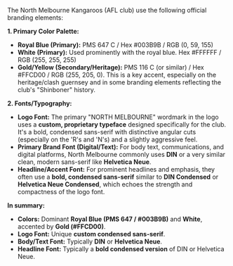 The North Melbourne Kangaroos (AFL club) use the following official branding elements:

**1. Primary Color Palette:**
*   **Royal Blue (Primary):** PMS 647 C / Hex #003B9B / RGB (0, 59, 155)
*   **White (Primary):** Used prominently with the royal blue. Hex #FFFFFF / RGB (255, 255, 255)
*   **Gold/Yellow (Secondary/Heritage):** PMS 116 C (or similar) / Hex #FFCD00 / RGB (255, 205, 0). This is a key accent, especially on the heritage/clash guernsey and in some branding elements reflecting the club's "Shinboner" history.

**2. Fonts/Typography:**
*   **Logo Font:** The primary "NORTH MELBOURNE" wordmark in the logo uses a **custom, proprietary typeface** designed specifically for the club. It's a bold, condensed sans-serif with distinctive angular cuts (especially on the 'R's and 'N's) and a slightly aggressive feel.
*   **Primary Brand Font (Digital/Text):** For body text, communications, and digital platforms, North Melbourne commonly uses **DIN** or a very similar clean, modern sans-serif like **Helvetica Neue**.
*   **Headline/Accent Font:** For prominent headlines and emphasis, they often use a **bold, condensed sans-serif** similar to **DIN Condensed** or **Helvetica Neue Condensed**, which echoes the strength and compactness of the logo font.

**In summary:**

*   **Colors:** Dominant **Royal Blue (PMS 647 / #003B9B)** and **White**, accented by **Gold (#FFCD00)**.
*   **Logo Font:** Unique **custom condensed sans-serif**.
*   **Body/Text Font:** Typically **DIN** or **Helvetica Neue**.
*   **Headline Font:** Typically a **bold condensed version** of DIN or Helvetica Neue.


